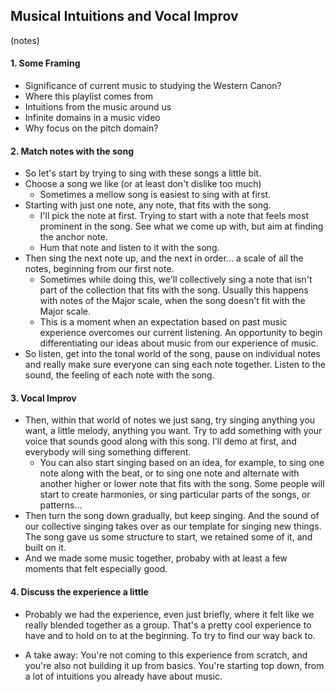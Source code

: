## Musical Intuitions and Vocal Improv

(notes)



#### 1. Some Framing

- Significance of current music to studying the Western Canon?
- Where this playlist comes from
- Intuitions from the music around us
- Infinite domains in a music video
- Why focus on the pitch domain?



#### 2. Match notes with the song

- So let's start by trying to sing with these songs a little bit.
- Choose a song we like (or at least don't dislike too much)
  - Sometimes a mellow song is easiest to sing with at first. 
- Starting with just one note, any note, that fits with the song.
  - I'll pick the note at first. Trying to start with a note that feels most prominent in the song. See what we come up with, but aim at finding the anchor note. 
  - Hum that note and listen to it with the song.
- Then sing the next note up, and the next in order... a scale of all the notes, beginning from our first note.
  - Sometimes while doing this, we'll collectively sing a note that isn't part of the collection that fits with the song. Usually this happens with notes of the Major scale, when the song doesn't fit with the Major scale. 
  - This is a moment when an expectation based on past music experience overcomes our current listening. An opportunity to begin differentiating our ideas about music from our experience of music.
- So listen, get into the tonal world of the song, pause on individual notes and really make sure everyone can sing each note together. Listen to the sound, the feeling of each note with the song.



#### 3. Vocal Improv

- Then, within that world of notes we just sang, try singing anything you want, a little melody, anything you want. Try to add something with your voice that sounds good along with this song. I'll demo at first, and everybody will sing something different.
  - You can also start singing based on an idea, for example, to sing one note along with the beat, or to sing one note and alternate with another higher or lower note that fits with the song. Some people will start to create harmonies, or sing particular parts of the songs, or patterns...
- Then turn the song down gradually, but keep singing. And the sound of our collective singing takes over as our template for singing new things. The song gave us some structure to start, we retained some of it, and built on it.
- And we made some music together, probaby with at least a few moments that felt especially good.



#### 4. Discuss the experience a little

- Probably we had the experience, even just briefly, where it felt like we really blended together as a group. That's a pretty cool experience to have and to hold on to at the beginning. To try to find our way back to.

- A take away: You're not coming to this experience from scratch, and you're also not building it up from basics. You're starting top down, from a lot of intuitions you already have about music.





